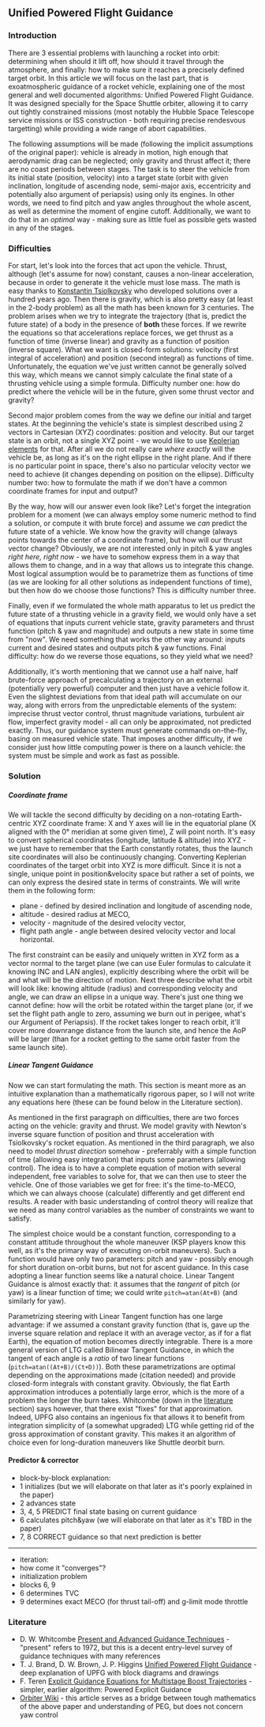 ## Unified Powered Flight Guidance

### Introduction
There are 3 essential problems with launching a rocket into orbit: determining when should it lift off, how should it travel through the atmosphere, and finally: how to make sure it reaches a precisely defined target orbit.
In this article we will focus on the last part, that is exoatmospheric guidance of a rocket vehicle, explaining one of the most general and well documented algorithms: Unified Powered Flight Guidance.
It was designed specially for the Space Shuttle orbiter, allowing it to carry out tightly constrained missions (most notably the Hubble Space Telescope service missions or ISS construction - both requiring precise rendesvous targetting) while providing a wide range of abort capabilities.

The following assumptions will be made (following the implicit assumptions of the original paper): vehicle is already in motion, high enough that aerodynamic drag can be neglected; only gravity and thrust affect it; there are no coast periods between stages.
The task is to steer the vehicle from its initial state (position, velocity) into a target state (orbit with given inclination, longitude of ascending node, semi-major axis, eccentricity and potentially also argument of periapsis) using only its engines.
In other words, we need to find pitch and yaw angles throughout the whole ascent, as well as determine the moment of engine cutoff.
Additionally, we want to do that in an *optimal* way - making sure as little fuel as possible gets wasted in any of the stages.

### Difficulties
For start, let's look into the forces that act upon the vehicle.
Thrust, although (let's assume for now) constant, causes a non-linear acceleration, because in order to generate it the vehicle must lose mass.
The math is easy thanks to [Konstantin Tsiolkovsky](https://en.wikipedia.org/wiki/Tsiolkovsky_rocket_equation) who developed solutions over a hundred years ago.
Then there is gravity, which is also pretty easy (at least in the 2-body problem) as all the math has been known for 3 centuries.
The problem arises when we try to integrate the trajectory (that is, predict the future state) of a body in the presence of **both** these forces.
If we rewrite the equations so that accelerations replace forces, we get thrust as a function of time (inverse linear) and gravity as a function of position (inverse square).
What we want is closed-form solutions: velocity (first integral of acceleration) and position (second integral) as functions of time.
Unfortunately, the equation we've just written cannot be generally solved this way, which means we cannot simply calculate the final state of a thrusting vehicle using a simple formula.
Difficulty number one: how do predict where the vehicle will be in the future, given some thrust vector and gravity?

Second major problem comes from the way we define our initial and target states.
At the beginning the vehicle's state is simplest described using 2 vectors in Cartesian (XYZ) coordinates: position and velocity.
But our target state is an orbit, not a single XYZ point - we would like to use [Keplerian elements](https://en.wikipedia.org/wiki/Orbital_elements) for that.
After all we do not really care *where exactly* will the vehicle be, as long as it's on the right ellipse in the right plane.
And if there is no particular point in space, there's also no particular velocity vector we need to achieve (it changes depending on position on the ellipse).
Difficulty number two: how to formulate the math if we don't have a common coordinate frames for input and output?

By the way, how will our answer even look like?
Let's forget the integration problem for a moment (we can always employ some numeric method to find a solution, or compute it with brute force) and assume we *can* predict the future state of a vehicle.
We know how the gravity will change (always points towards the center of a coordinate frame), but how will our thrust vector change?
Obviously, we are not interested only in pitch & yaw angles *right here, right now* - we have to somehow express them in a way that allows them to change, and in a way that allows us to integrate this change.
Most logical assumption would be to parametrize them as functions of time (as we are looking for all other solutions as independent functions of time), but then how do we choose those functions?
This is difficulty number three.

Finally, even if we formulated the whole math apparatus to let us predict the future state of a thrusting vehicle in a gravity field, we would only have a set of equations that inputs current vehicle state, gravity parameters and thrust function (pitch & yaw and magnitude) and outputs a new state in some time from "now".
We need something that works the other way around: inputs current and desired states and outputs pitch & yaw functions.
Final difficulty: how do we reverse those equations, so they yield what we need?

Additionally, it's worth mentioning that we cannot use a half naive, half brute-force approach of precalculating a trajectory on an external (potentially very powerful) computer and then just have a vehicle follow it.
Even the slightest deviations from that ideal path will accumulate on our way, along with errors from the unpredictable elements of the system: imprecise thrust vector control, thrust magnitude variations, turbulent air flow, imperfect gravity model - all can only be approximated, not predicted exactly.
Thus, our guidance system must generate commands on-the-fly, basing on measured vehicle state.
That imposes another difficulty, if we consider just how little computing power is there on a launch vehicle: the system must be simple and work as fast as possible.

### Solution
##### Coordinate frame
We will tackle the second difficulty by deciding on a non-rotating Earth-centric XYZ coordinate frame: X and Y axes will lie in the equatorial plane (X aligned with the 0° meridian at some given time), Z will point north.
It's easy to convert spherical coordinates (longitude, latitude & altitude) into XYZ - we just have to remember that the Earth constantly rotates, thus the launch site coordinates will also be continuously changing.
Converting Keplerian coordinates of the target orbit into XYZ is more difficult.
Since it is not a single, unique point in position&velocity space but rather a set of points, we can only express the desired state in terms of constraints.
We will write them in the following form:
* plane - defined by desired inclination and longitude of ascending node,
* altitude - desired radius at MECO,
* velocity - magnitude of the desired velocity vector,
* flight path angle - angle between desired velocity vector and local horizontal.

The first constraint can be easily and uniquely written in XYZ form as a vector normal to the target plane (we can use Euler formulas to calculate it knowing INC and LAN angles), explicitly describing where the orbit will be and what will be the direction of motion.
Next three describe what the orbit will look like: knowing altitude (radius) and corresponding velocity and angle, we can draw an ellipse in a unique way.
There's just one thing we cannot define: how will the orbit be rotated within the target plane (or, if we set the flight path angle to zero, assuming we burn out in perigee, what's our Argument of Periapsis).
If the rocket takes longer to reach orbit, it'll cover more downrange distance from the launch site, and hence the AoP will be larger (than for a rocket getting to the same orbit faster from the same launch site).

##### Linear Tangent Guidance
Now we can start formulating the math.
This section is meant more as an intuitive explanation than a mathematically rigorous paper, so I will not write any equations here (these can be found below in the Literature section).

As mentioned in the first paragraph on difficulties, there are two forces acting on the vehicle: gravity and thrust.
We model gravity with Newton's inverse square function of position and thrust acceleration with Tsiolkovsky's rocket equation.
As mentioned in the third paragraph, we also need to model *thrust direction* somehow - preferrably with a simple function of time (allowing easy integration) that inputs some parameters (allowing control).
The idea is to have a complete equation of motion with several independent, free variables to solve for, that we can then use to steer the vehicle.
One of those variables we get for free: it's the time-to-MECO, which we can always choose (calculate) differently and get different end results.
A reader with basic understanding of control theory will realize that we need as many control variables as the number of constraints we want to satisfy.

The simplest choice would be a constant function, corresponding to a constant attitude throughout the whole maneuver (KSP players know this well, as it's the primary way of executing on-orbit maneuvers).
Such a function would have only two parameters: pitch and yaw - possibly enough for short duration on-orbit burns, but not for ascent guidance.
In this case adopting a linear function seems like a natural choice.
Linear Tangent Guidance is almost exactly that: it assumes that the *tangent* of pitch (or yaw) is a linear function of time; we could write `pitch=atan(At+B)` (and similarly for yaw).

Parametrizing steering with Linear Tangent function has one large advantage: if we assumed a constant gravity function (that is, gave up the inverse square relation and replace it with an average vector, as if for a flat Earth), the equation of motion becomes directly integrable.
There is a more general version of LTG called Bilinear Tangent Guidance, in which the tangent of each angle is a *ratio* of two linear functions (`pitch=atan((At+B)/(Ct+D))`).
Both these parametrizations are optimal depending on the approximations made (citation needed) and provide closed-form integrals with constant gravity.
Obviously, the flat Earth approximation introduces a potentially large error, which is the more of a problem the longer the burn takes.
Whitcombe (down in the [literature](#literature) section) says however, that there exist "fixes" for that approximation.
Indeed, UPFG also contains an ingenious fix that allows it to benefit from integration simplicity of (a somewhat upgraded) LTG while getting rid of the gross approximation of constant gravity.
This makes it an algorithm of choice even for long-duration maneuvers like Shuttle deorbit burn.

#### Predictor & corrector
* block-by-block explanation:
 * 1 initializes (but we will elaborate on that later as it's poorly explained in the paper)
 * 2 advances state
 * 3, 4, 5 PREDICT final state basing on current guidance
 * 6 calculates pitch&yaw (we will elaborate on that later as it's TBD in the paper)
 * 7, 8 CORRECT guidance so that next prediction is better
---

* iteration:
 * how come it "converges"?
 * initialization problem
* blocks 6, 9
 * 6 determines TVC
 * 9 determines exact MECO (for thrust tail-off) and g-limit mode throttle


### Literature
* D. W. Whitcombe [Present and Advanced Guidance Techniques](http://www.dtic.mil/docs/citations/AD0754923) - "present" refers to 1972, but this is a decent entry-level survey of guidance techniques with many references
* T. J. Brand, D. W. Brown, J. P. Higgins [Unified Powered Flight Guidance](https://ntrs.nasa.gov/search.jsp?R=19740004402) - deep explanation of UPFG with block diagrams and drawings
* F. Teren [Explicit Guidance Equations for Multistage Boost Trajectories](https://ntrs.nasa.gov/search.jsp?R=19660006073) - simpler, earlier algorithm: Powered Explicit Guidance
* [Orbiter Wiki](http://www.orbiterwiki.org/wiki/Powered_Explicit_Guidance) - this article serves as a bridge between tough mathematics of the above paper and understanding of PEG, but does not concern yaw control
